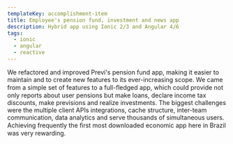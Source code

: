 ```yaml
---
templateKey: accomplishment-item
title: Employee's pension fund, investment and news app
description: Hybrid app using Ionic 2/3 and Angular 4/6
tags:
  - ionic
  - angular
  - reactive
---
```


We refactored and improved Previ's pension fund app, making it easier to maintain and to create new features to its ever-increasing scope. We came from a simple set of features to a full-ﬂedged app, which could provide not only reports about user pensions but make loans, declare income tax discounts, make previsions and realize investments. The biggest challenges were the multiple client APIs integrations, cache structure, inter-team communication, data analytics and serve thousands of simultaneous users. Achieving frequently the ﬁrst most downloaded economic app here in Brazil was very rewarding.